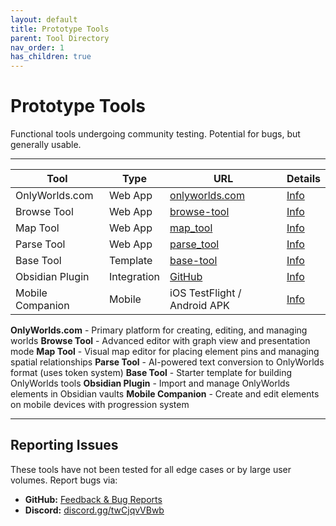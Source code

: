 ```yaml
---
layout: default
title: Prototype Tools
parent: Tool Directory
nav_order: 1
has_children: true
---
```


# Prototype Tools

Functional tools undergoing community testing. Potential for bugs, but generally usable.

---

| Tool | Type | URL | Details |
|------|------|-----|---------|
| OnlyWorlds.com | Web App | [onlyworlds.com](https://onlyworlds.com) | [Info](onlyworlds-com) |
| Browse Tool | Web App | [browse-tool](https://onlyworlds.github.io/browse-tool/) | [Info](browse-tool) |
| Map Tool | Web App | [map_tool](https://onlyworlds.com/map_tool) | [Info](map-tool) |
| Parse Tool | Web App | [parse_tool](https://onlyworlds.com/parse_tool) | [Info](parse-tool) |
| Base Tool | Template | [base-tool](https://onlyworlds.github.io/base-tool/) | [Info](base-tool) |
| Obsidian Plugin | Integration | [GitHub](https://github.com/OnlyWorlds/obsidian-plugin) | [Info](obsidian-plugin) |
| Mobile Companion | Mobile | iOS TestFlight / Android APK | [Info](mobile-companion) |

**OnlyWorlds.com** - Primary platform for creating, editing, and managing worlds
**Browse Tool** - Advanced editor with graph view and presentation mode
**Map Tool** - Visual map editor for placing element pins and managing spatial relationships
**Parse Tool** - AI-powered text conversion to OnlyWorlds format (uses token system)
**Base Tool** - Starter template for building OnlyWorlds tools
**Obsidian Plugin** - Import and manage OnlyWorlds elements in Obsidian vaults
**Mobile Companion** - Create and edit elements on mobile devices with progression system

---

## Reporting Issues

These tools have not been tested for all edge cases or by large user volumes. Report bugs via:

- **GitHub:** [Feedback & Bug Reports](https://github.com/OnlyWorlds/OnlyWorlds/discussions/categories/feedback-bug-reports)
- **Discord:** [discord.gg/twCjqvVBwb](https://discord.gg/twCjqvVBwb)